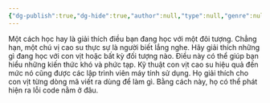 ```yaml
---
{"dg-publish":true,"dg-hide":true,"author":null,"type":null,"genre":null,"word-count":null,"tags":["study","tips"],"title":"Mẹo học tập - Phương pháp con vịt cao su","permalink":"/ban-than/ptbt/hieu-suat/meo-hoc-tap-phuong-phap-con-vit-cao-su/","hide":true,"dgPassFrontmatter":true}
---
```



Một cách học hay là giải thích điều bạn đang học với một đôi tượng. Chẳng hạn, một chú vị cao su thực sự là người biết lắng nghe. Hãy giải thích những gì đang học với con vịt hoặc bất kỳ đối tượng nào. Điều này có thể giúp bạn hiểu những kiến thức khó và phức tạp. Kỹ thuật con vịt cao su hiệu quả đến mức nó cũng được các lập trình viên máy tính sử dụng. Họ giải thích cho con vịt từng dòng mã viết ra dùng để làm gì. Bằng cách này, họ có thể phát hiện ra lỗi code nằm ở đâu.